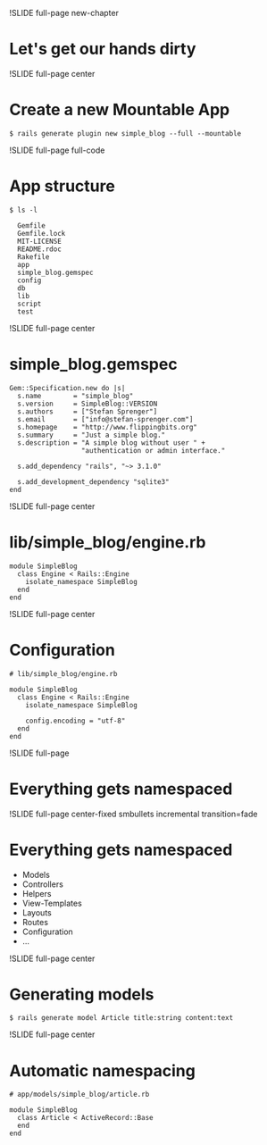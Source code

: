 !SLIDE full-page new-chapter

# Let's get our hands dirty

!SLIDE full-page center

# Create a new Mountable App

    $ rails generate plugin new simple_blog --full --mountable

!SLIDE full-page full-code

# App structure

    $ ls -l

      Gemfile
      Gemfile.lock
      MIT-LICENSE
      README.rdoc
      Rakefile
      app
      simple_blog.gemspec
      config
      db
      lib
      script
      test

!SLIDE full-page center

# simple_blog.gemspec

    Gem::Specification.new do |s|
      s.name        = "simple_blog"
      s.version     = SimpleBlog::VERSION
      s.authors     = ["Stefan Sprenger"]
      s.email       = ["info@stefan-sprenger.com"]
      s.homepage    = "http://www.flippingbits.org"
      s.summary     = "Just a simple blog."
      s.description = "A simple blog without user " +
                      "authentication or admin interface."

      s.add_dependency "rails", "~> 3.1.0"

      s.add_development_dependency "sqlite3"
    end

!SLIDE full-page center

# lib/simple\_blog/engine.rb

    module SimpleBlog
      class Engine < Rails::Engine
        isolate_namespace SimpleBlog
      end
    end

!SLIDE full-page center

# Configuration

    # lib/simple_blog/engine.rb

    module SimpleBlog
      class Engine < Rails::Engine
        isolate_namespace SimpleBlog

        config.encoding = "utf-8"
      end
    end

!SLIDE full-page

# Everything gets namespaced

!SLIDE full-page center-fixed smbullets incremental transition=fade

# Everything gets namespaced

* Models
* Controllers
* Helpers
* View-Templates
* Layouts
* Routes
* Configuration
* ...

!SLIDE full-page center

# Generating models

    $ rails generate model Article title:string content:text

!SLIDE full-page center

# Automatic namespacing

    # app/models/simple_blog/article.rb

    module SimpleBlog
      class Article < ActiveRecord::Base
      end
    end